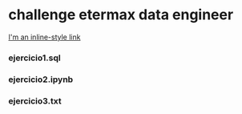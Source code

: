 # challenge etermax data engineer

[I'm an inline-style link](https://www.google.com)

### ejercicio1.sql
### ejercicio2.ipynb
### ejercicio3.txt
